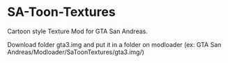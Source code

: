# SA-Toon-Textures
Cartoon style Texture Mod for GTA San Andreas.

Download folder gta3.img and put it in a folder on modloader
(ex: GTA San Andreas/Modloader/SaToonTextures/gta3.img/)
